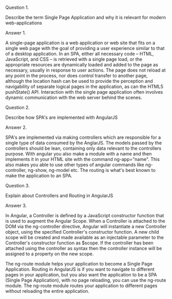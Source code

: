 Question 1.

Describe the term Single Page Application and why it is relevant for modern web-applications

Answer 1.

A single-page application is a web application or web site that fits on a single web page with the goal of providing a user experience similar to that of a desktop application. In an SPA, either all necessary code – HTML, JavaScript, and CSS – is retrieved with a single page load, or the appropriate resources are dynamically loaded and added to the page as necessary, usually in response to user actions. The page does not reload at any point in the process, nor does control transfer to another page, although the location hash can be used to provide the perception and navigability of separate logical pages in the application, as can the HTML5 pushState() API. Interaction with the single page application often involves dynamic communication with the web server behind the scenes.

Question 2.

Describe how SPA's are implemented with AngularJS

Answer 2.

SPA's are implemented via making controllers which are responsible for a single type of data consumed by the AnglarJS. The models passed by the controllers should be lean, containing only data relevant to the controllers purpose.
With angular you also make a module with a name and then implements it in your HTML site with the command ng-app="name". This also makes you able to use other types of angular commands like ng-controller, ng-show, ng-model etc.
The routing is what's best known to make the application to an SPA.

Question 3.

Explain about Controllers and Routing in AngularJS

Answer 3.

In Angular, a Controller is defined by a JavaScript constructor function that is used to augment the Angular Scope.
When a Controller is attached to the DOM via the ng-controller directive, Angular will instantiate a new Controller object, using the specified Controller's constructor function. A new child scope will be created and made available as an injectable parameter to the Controller's constructor function as $scope.
If the controller has been attached using the controller as syntax then the controller instance will be assigned to a property on the new scope.

The ng-route module helps your application to become a Single Page Application.
Routing in AngularJS is if you want to navigate to different pages in your application, but you also want the application to be a SPA (Single Page Application), with no page reloading, you can use the ng-route module.
The ng-route module routes your application to different pages without reloading the entire application.
